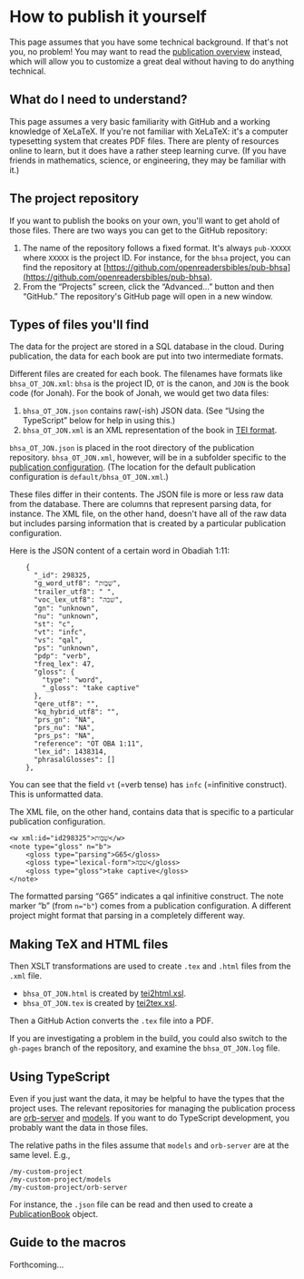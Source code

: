 # How to publish it yourself
This page assumes that you have some technical background. If that's not you, no problem! You may want to read the [publication overview](publication-overview.md) instead, which will allow you to customize a great deal without having to do anything technical.

## What do I need to understand?
This page assumes a very basic familiarity with GitHub and a working knowledge of XeLaTeX. If you're not familiar with XeLaTeX: it's a computer typesetting system that creates PDF files. There are plenty of resources online to learn, but it does have a rather steep learning curve. (If you have friends in mathematics, science, or engineering, they may be familiar with it.)

## The project repository
If you want to publish the books on your own, you'll want to get ahold of those files. There are two ways you can get to the GitHub repository:

1. The name of the repository follows a fixed format. It's always `pub-XXXXX` where `XXXXX` is the project ID. For instance, for the `bhsa` project, you can find the repository at [https://github.com/openreadersbibles/pub-bhsa](https://github.com/openreadersbibles/pub-bhsa).
2. From the “Projects” screen, click the “Advanced...” button and then “GitHub.” The repository's GitHub page will open in a new window.

## Types of files you'll find
The data for the project are stored in a SQL database in the cloud. During publication, the data for each book are put into two intermediate formats.

Different files are created for each book. The filenames have formats like `bhsa_OT_JON.xml`: `bhsa` is the project ID, `OT` is the canon, and `JON` is the book code (for Jonah). For the book of Jonah, we would get two data files:

1. `bhsa_OT_JON.json` contains raw(-ish) JSON data. (See “Using the TypeScript” below for help in using this.)
2. `bhsa_OT_JON.xml` is an XML representation of the book in [TEI format](https://tei-c.org/).

`bhsa_OT_JON.json` is placed in the root directory of the publication repository. `bhsa_OT_JON.xml`, however, will be in a subfolder specific to the [publication configuration](project-settings/publication-configurations.md). (The location for the default publication configuration is `default/bhsa_OT_JON.xml`.)

These files differ in their contents. The JSON file is more or less raw data from the database. There are columns that represent parsing data, for instance. The XML file, on the other hand, doesn't have all of the raw data but includes parsing information that is created by a particular publication configuration. 

Here is the JSON content of a certain word in Obadiah 1:11:

```
    {
      "_id": 298325,
      "g_word_utf8": "שְׁבֹ֥ות",
      "trailer_utf8": " ",
      "voc_lex_utf8": "שׁבה",
      "gn": "unknown",
      "nu": "unknown",
      "st": "c",
      "vt": "infc",
      "vs": "qal",
      "ps": "unknown",
      "pdp": "verb",
      "freq_lex": 47,
      "gloss": {
        "type": "word",
        "_gloss": "take captive"
      },
      "qere_utf8": "",
      "kq_hybrid_utf8": "",
      "prs_gn": "NA",
      "prs_nu": "NA",
      "prs_ps": "NA",
      "reference": "OT OBA 1:11",
      "lex_id": 1438314,
      "phrasalGlosses": []
    },
```
You can see that the field `vt` (=verb tense) has `infc` (=infinitive construct). This is unformatted data.

The XML file, on the other hand, contains data that is specific to a particular publication configuration.

```
<w xml:id="id298325">שְׁבֹ֥ות</w>
<note type="gloss" n="b">
    <gloss type="parsing">G65</gloss>
    <gloss type="lexical-form">שׁבה</gloss>
    <gloss type="gloss">take captive</gloss>
</note>
```

The formatted parsing “G65” indicates a qal infinitive construct. The note marker “b” (from `n="b"`) comes from a publication configuration. A different project might format that parsing in a completely different way.

## Making TeX and HTML files
Then XSLT transformations are used to create `.tex` and `.html` files from the `.xml` file.

- `bhsa_OT_JON.html` is created by [tei2html.xsl](https://github.com/openreadersbibles/orb-server/blob/main/src/xslt/tei2html.xsl).
- `bhsa_OT_JON.tex` is created by [tei2tex.xsl](https://github.com/openreadersbibles/orb-server/blob/main/src/xslt/tei2tex.xsl).

Then a GitHub Action converts the `.tex` file into a PDF.

If you are investigating a problem in the build, you could also switch to the `gh-pages` branch of the repository, and examine the `bhsa_OT_JON.log` file.

## Using TypeScript
Even if you just want the data, it may be helpful to have the types that the project uses. The relevant repositories for managing the publication process are [orb-server](https://github.com/openreadersbibles/orb-server) and [models](https://github.com/openreadersbibles/models). If you want to do TypeScript development, you probably want the data in those files.

The relative paths in the files assume that `models` and `orb-server` are at the same level. E.g.,
```
/my-custom-project
/my-custom-project/models
/my-custom-project/orb-server
```

For instance, the `.json` file can be read and then used to create a [PublicationBook](https://github.com/openreadersbibles/models/blob/main/publication/PublicationBook.ts) object.

## Guide to the macros
Forthcoming...